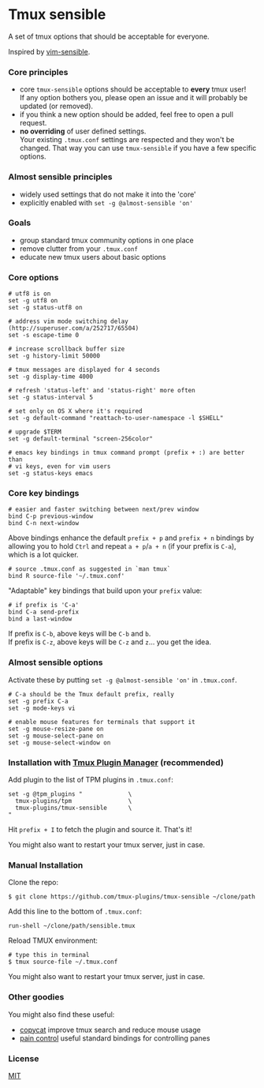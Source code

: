 # Tmux sensible

A set of tmux options that should be acceptable for everyone.

Inspired by [vim-sensible](https://github.com/tpope/vim-sensible).

### Core principles

- core `tmux-sensible` options should be acceptable to **every** tmux user!<br/>
  If any option bothers you, please open an issue and it will probably be
  updated (or removed).
- if you think a new option should be added, feel free to open a pull request.
- **no overriding** of user defined settings.<br/>
  Your existing `.tmux.conf` settings are respected and they won't be changed.
  That way you can use `tmux-sensible` if you have a few specific options.

### Almost sensible principles

- widely used settings that do not make it into the 'core'
- explicitly enabled with `set -g @almost-sensible 'on'`

### Goals

- group standard tmux community options in one place
- remove clutter from your `.tmux.conf`
- educate new tmux users about basic options

### Core options

    # utf8 is on
    set -g utf8 on
    set -g status-utf8 on

    # address vim mode switching delay (http://superuser.com/a/252717/65504)
    set -s escape-time 0

    # increase scrollback buffer size
    set -g history-limit 50000

    # tmux messages are displayed for 4 seconds
    set -g display-time 4000

    # refresh 'status-left' and 'status-right' more often
    set -g status-interval 5

    # set only on OS X where it's required
    set -g default-command "reattach-to-user-namespace -l $SHELL"

    # upgrade $TERM
    set -g default-terminal "screen-256color"

    # emacs key bindings in tmux command prompt (prefix + :) are better than
    # vi keys, even for vim users
    set -g status-keys emacs

### Core key bindings

    # easier and faster switching between next/prev window
    bind C-p previous-window
    bind C-n next-window

Above bindings enhance the default `prefix + p` and `prefix + n` bindings by
allowing you to hold `Ctrl` and repeat `a + p`/`a + n` (if your prefix is
`C-a`), which is a lot quicker.

    # source .tmux.conf as suggested in `man tmux`
    bind R source-file '~/.tmux.conf'

"Adaptable" key bindings that build upon your `prefix` value:

    # if prefix is 'C-a'
    bind C-a send-prefix
    bind a last-window

If prefix is `C-b`, above keys will be `C-b` and `b`.<br/>
If prefix is `C-z`, above keys will be `C-z` and `z`... you get the idea.

### Almost sensible options

Activate these by putting `set -g @almost-sensible 'on'` in `.tmux.conf`.

    # C-a should be the Tmux default prefix, really
    set -g prefix C-a
    set -g mode-keys vi

    # enable mouse features for terminals that support it
    set -g mouse-resize-pane on
    set -g mouse-select-pane on
    set -g mouse-select-window on

### Installation with [Tmux Plugin Manager](https://github.com/tmux-plugins/tpm) (recommended)

Add plugin to the list of TPM plugins in `.tmux.conf`:

    set -g @tpm_plugins "             \
      tmux-plugins/tpm                \
      tmux-plugins/tmux-sensible      \
    "

Hit `prefix + I` to fetch the plugin and source it. That's it!

You might also want to restart your tmux server, just in case.

### Manual Installation

Clone the repo:

    $ git clone https://github.com/tmux-plugins/tmux-sensible ~/clone/path

Add this line to the bottom of `.tmux.conf`:

    run-shell ~/clone/path/sensible.tmux

Reload TMUX environment:

    # type this in terminal
    $ tmux source-file ~/.tmux.conf

You might also want to restart your tmux server, just in case.

### Other goodies

You might also find these useful:

- [copycat](https://github.com/tmux-plugins/tmux-copycat)
  improve tmux search and reduce mouse usage
- [pain control](https://github.com/tmux-plugins/tmux-pain-control)
  useful standard bindings for controlling panes

### License

[MIT](LICENSE.md)
